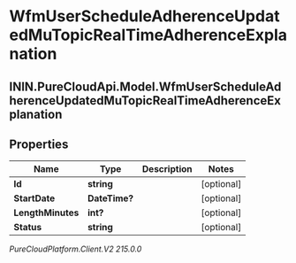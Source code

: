 # WfmUserScheduleAdherenceUpdatedMuTopicRealTimeAdherenceExplanation

## ININ.PureCloudApi.Model.WfmUserScheduleAdherenceUpdatedMuTopicRealTimeAdherenceExplanation

## Properties

|Name | Type | Description | Notes|
|------------ | ------------- | ------------- | -------------|
| **Id** | **string** |  | [optional] |
| **StartDate** | **DateTime?** |  | [optional] |
| **LengthMinutes** | **int?** |  | [optional] |
| **Status** | **string** |  | [optional] |



_PureCloudPlatform.Client.V2 215.0.0_
